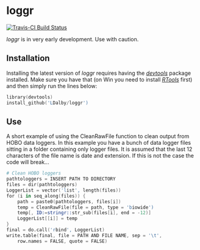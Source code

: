 # loggr
[![Travis-CI Build Status](https://travis-ci.org/LDalby/loggr.svg?branch=master)](https://travis-ci.org/LDalby/loggr)

*loggr* is in very early development. Use with caution.


## Installation
Installing the latest version of *loggr* requires having the [*devtools*](https://cran.r-project.org/web/packages/devtools/index.html) package installed. Make sure you have that (on Win you need to install [*RTools*](https://cran.r-project.org/bin/windows/Rtools/) first) and then simply run the lines below:
```s
library(devtools)
install_github('LDalby/loggr')
```

## Use
A short example of using the CleanRawFile function to clean output from HOBO data loggers. In this example you have a bunch of data logger files sitting in a folder containing only logger files. It is assumed that the last 12 characters of the file name is date and extension. If this is not the case the code will break...
```s
# Clean HOBO loggers
pathtologgers = INSERT PATH TO DIRECTORY
files = dir(pathtologgers)
LoggerList = vector('list', length(files))
for (i in seq_along(files)) {
	path = paste0(pathtologgers, files[i])
	temp = CleanRawFile(file = path, type = 'biowide')
	temp[, ID:=stringr::str_sub(files[i], end = -12)]
	LoggerList[[i]] = temp
}
final = do.call('rbind', LoggerList)
write.table(final, file = PATH AND FILE NAME, sep = '\t',
	row.names = FALSE, quote = FALSE)
```